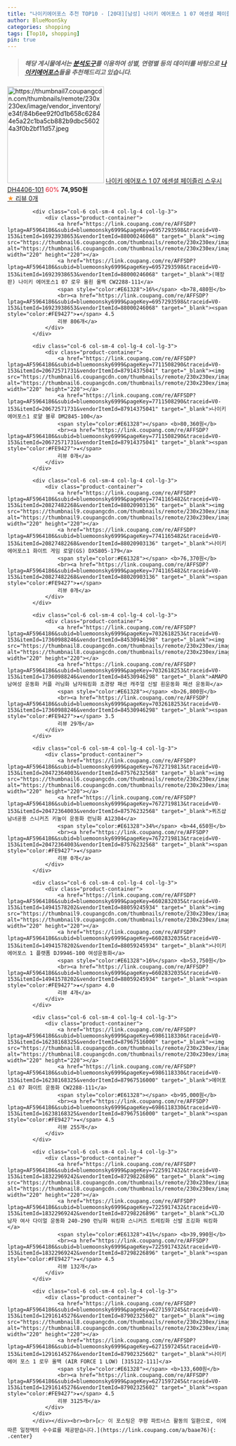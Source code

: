 ```yaml
---
title: "나이키에어포스 추천 TOP10 - [20대][남성] 나이키 에어포스 1 07 에센셜 페이즐리 스우시 DH4406-101"
author: BlueMoonSky
categories: shopping
tags: [Top10, shopping]
pin: true
---
```


> ##### 해당 게시물에서는 [**분석도구**](https://itemscout.io/)를 이용하여 **성별**, **연령별** 등의 데이터를 바탕으로 [**나이키에어포스**](https://link.coupang.com/a/baae76)들을 추천해드리고 있습니다.
<div class="container"><div class="row">
            <div class="col-6 col-sm-4 col-lg-4 col-lg-3">
                <div class="product-container">
                    <a href="https://link.coupang.com/re/AFFSDP?lptag=AF5964186&subid=bluemoonsky6999&pageKey=7712932179&traceid=V0-153&itemId=20679695709&vendorItemId=88011471944" target="_blank"><img src="https://thumbnail7.coupangcdn.com/thumbnails/remote/230x230ex/image/vendor_inventory/e34f/84b6ee92f0d1b658c62844e5a22c1ba5cb882b9dbc56024a3f0b2bf11d57.jpeg" alt="https://thumbnail7.coupangcdn.com/thumbnails/remote/230x230ex/image/vendor_inventory/e34f/84b6ee92f0d1b658c62844e5a22c1ba5cb882b9dbc56024a3f0b2bf11d57.jpeg" width="220" height="220"></a>
                    <a href="https://link.coupang.com/re/AFFSDP?lptag=AF5964186&subid=bluemoonsky6999&pageKey=7712932179&traceid=V0-153&itemId=20679695709&vendorItemId=88011471944" target="_blank">나이키 에어포스 1 07 에센셜 페이즐리 스우시 DH4406-101</a>
                    <span style="color:#E61328">60%</span> <b>74,950원</b>
                    <br><a href="https://link.coupang.com/re/AFFSDP?lptag=AF5964186&subid=bluemoonsky6999&pageKey=7712932179&traceid=V0-153&itemId=20679695709&vendorItemId=88011471944" target="_blank"><span style="color:#FE9427">★</span> 
                    리뷰 0개</a>
                </div>
            </div>
            
            <div class="col-6 col-sm-4 col-lg-4 col-lg-3">
                <div class="product-container">
                    <a href="https://link.coupang.com/re/AFFSDP?lptag=AF5964186&subid=bluemoonsky6999&pageKey=6957293598&traceid=V0-153&itemId=16923938653&vendorItemId=88000246068" target="_blank"><img src="https://thumbnail6.coupangcdn.com/thumbnails/remote/230x230ex/image/vendor_inventory/af3c/f0585ca0125d5d452fc06e862e8f1b82acb692bf7ad20180edf4a84ea7d2.jpg" alt="https://thumbnail6.coupangcdn.com/thumbnails/remote/230x230ex/image/vendor_inventory/af3c/f0585ca0125d5d452fc06e862e8f1b82acb692bf7ad20180edf4a84ea7d2.jpg" width="220" height="220"></a>
                    <a href="https://link.coupang.com/re/AFFSDP?lptag=AF5964186&subid=bluemoonsky6999&pageKey=6957293598&traceid=V0-153&itemId=16923938653&vendorItemId=88000246068" target="_blank">(매장판) 나이키 에어포스1 07 로우 올흰 올백 CW2288-111</a>
                    <span style="color:#E61328">16%</span> <b>78,480원</b>
                    <br><a href="https://link.coupang.com/re/AFFSDP?lptag=AF5964186&subid=bluemoonsky6999&pageKey=6957293598&traceid=V0-153&itemId=16923938653&vendorItemId=88000246068" target="_blank"><span style="color:#FE9427">★</span> 4.5
                    리뷰 806개</a>
                </div>
            </div>
            
            <div class="col-6 col-sm-4 col-lg-4 col-lg-3">
                <div class="product-container">
                    <a href="https://link.coupang.com/re/AFFSDP?lptag=AF5964186&subid=bluemoonsky6999&pageKey=7711508290&traceid=V0-153&itemId=20672571731&vendorItemId=87914375041" target="_blank"><img src="https://thumbnail6.coupangcdn.com/thumbnails/remote/230x230ex/image/vendor_inventory/bc94/30a2da3e4a7be00f73e05bc675f7b086179d6161e4682e93e70164d563de.jpg" alt="https://thumbnail6.coupangcdn.com/thumbnails/remote/230x230ex/image/vendor_inventory/bc94/30a2da3e4a7be00f73e05bc675f7b086179d6161e4682e93e70164d563de.jpg" width="220" height="220"></a>
                    <a href="https://link.coupang.com/re/AFFSDP?lptag=AF5964186&subid=bluemoonsky6999&pageKey=7711508290&traceid=V0-153&itemId=20672571731&vendorItemId=87914375041" target="_blank">나이키 에어포스1 로얄 블루 DM2845-100</a>
                    <span style="color:#E61328"></span> <b>80,360원</b>
                    <br><a href="https://link.coupang.com/re/AFFSDP?lptag=AF5964186&subid=bluemoonsky6999&pageKey=7711508290&traceid=V0-153&itemId=20672571731&vendorItemId=87914375041" target="_blank"><span style="color:#FE9427">★</span> 
                    리뷰 0개</a>
                </div>
            </div>
            
            <div class="col-6 col-sm-4 col-lg-4 col-lg-3">
                <div class="product-container">
                    <a href="https://link.coupang.com/re/AFFSDP?lptag=AF5964186&subid=bluemoonsky6999&pageKey=7741165482&traceid=V0-153&itemId=20827482268&vendorItemId=88020903136" target="_blank"><img src="https://thumbnail9.coupangcdn.com/thumbnails/remote/230x230ex/image/vendor_inventory/afba/ad36553f69cba8ae1e75de9935bf75ab454a4c322c026fa3acc72b8878d5.jpg" alt="https://thumbnail9.coupangcdn.com/thumbnails/remote/230x230ex/image/vendor_inventory/afba/ad36553f69cba8ae1e75de9935bf75ab454a4c322c026fa3acc72b8878d5.jpg" width="220" height="220"></a>
                    <a href="https://link.coupang.com/re/AFFSDP?lptag=AF5964186&subid=bluemoonsky6999&pageKey=7741165482&traceid=V0-153&itemId=20827482268&vendorItemId=88020903136" target="_blank">나이키 에어포스1 화이트 게임 로얄(GS) DX5805-179</a>
                    <span style="color:#E61328"></span> <b>76,370원</b>
                    <br><a href="https://link.coupang.com/re/AFFSDP?lptag=AF5964186&subid=bluemoonsky6999&pageKey=7741165482&traceid=V0-153&itemId=20827482268&vendorItemId=88020903136" target="_blank"><span style="color:#FE9427">★</span> 
                    리뷰 0개</a>
                </div>
            </div>
            
            <div class="col-6 col-sm-4 col-lg-4 col-lg-3">
                <div class="product-container">
                    <a href="https://link.coupang.com/re/AFFSDP?lptag=AF5964186&subid=bluemoonsky6999&pageKey=7032618253&traceid=V0-153&itemId=17360988246&vendorItemId=84530946298" target="_blank"><img src="https://thumbnail8.coupangcdn.com/thumbnails/remote/230x230ex/image/vendor_inventory/9cb1/54b6d21d7730e3bbba1bbacbb3344a05dfd3c3fb4684c2e6ec855e4721d5.jpg" alt="https://thumbnail8.coupangcdn.com/thumbnails/remote/230x230ex/image/vendor_inventory/9cb1/54b6d21d7730e3bbba1bbacbb3344a05dfd3c3fb4684c2e6ec855e4721d5.jpg" width="220" height="220"></a>
                    <a href="https://link.coupang.com/re/AFFSDP?lptag=AF5964186&subid=bluemoonsky6999&pageKey=7032618253&traceid=V0-153&itemId=17360988246&vendorItemId=84530946298" target="_blank">AMAPO남여성 운동화 커플 러닝화 남자워킹화 초경량 패션 캐주얼 신발 흰운동화 패션 운동화</a>
                    <span style="color:#E61328"></span> <b>26,800원</b>
                    <br><a href="https://link.coupang.com/re/AFFSDP?lptag=AF5964186&subid=bluemoonsky6999&pageKey=7032618253&traceid=V0-153&itemId=17360988246&vendorItemId=84530946298" target="_blank"><span style="color:#FE9427">★</span> 3.5
                    리뷰 29개</a>
                </div>
            </div>
            
            <div class="col-6 col-sm-4 col-lg-4 col-lg-3">
                <div class="product-container">
                    <a href="https://link.coupang.com/re/AFFSDP?lptag=AF5964186&subid=bluemoonsky6999&pageKey=7672719813&traceid=V0-153&itemId=20472364003&vendorItemId=87576232568" target="_blank"><img src="https://thumbnail6.coupangcdn.com/thumbnails/remote/230x230ex/image/vendor_inventory/72b1/73728c90a6238451b0e1b52ebee073010eb1d9f2d19da25336fde7131ec9.jpg" alt="https://thumbnail6.coupangcdn.com/thumbnails/remote/230x230ex/image/vendor_inventory/72b1/73728c90a6238451b0e1b52ebee073010eb1d9f2d19da25336fde7131ec9.jpg" width="220" height="220"></a>
                    <a href="https://link.coupang.com/re/AFFSDP?lptag=AF5964186&subid=bluemoonsky6999&pageKey=7672719813&traceid=V0-153&itemId=20472364003&vendorItemId=87576232568" target="_blank">퀴즈샵 남녀공용 스니커즈 키높이 운동화 런닝화 A12304</a>
                    <span style="color:#E61328">34%</span> <b>44,650원</b>
                    <br><a href="https://link.coupang.com/re/AFFSDP?lptag=AF5964186&subid=bluemoonsky6999&pageKey=7672719813&traceid=V0-153&itemId=20472364003&vendorItemId=87576232568" target="_blank"><span style="color:#FE9427">★</span> 
                    리뷰 0개</a>
                </div>
            </div>
            
            <div class="col-6 col-sm-4 col-lg-4 col-lg-3">
                <div class="product-container">
                    <a href="https://link.coupang.com/re/AFFSDP?lptag=AF5964186&subid=bluemoonsky6999&pageKey=6602832035&traceid=V0-153&itemId=14941578202&vendorItemId=88059245934" target="_blank"><img src="https://thumbnail9.coupangcdn.com/thumbnails/remote/230x230ex/image/vendor_inventory/0ef8/5846c6ae2231f25aba6d0d250b4f572fd8f98a2298d99d96966130cd8ae5.jpg" alt="https://thumbnail9.coupangcdn.com/thumbnails/remote/230x230ex/image/vendor_inventory/0ef8/5846c6ae2231f25aba6d0d250b4f572fd8f98a2298d99d96966130cd8ae5.jpg" width="220" height="220"></a>
                    <a href="https://link.coupang.com/re/AFFSDP?lptag=AF5964186&subid=bluemoonsky6999&pageKey=6602832035&traceid=V0-153&itemId=14941578202&vendorItemId=88059245934" target="_blank">나이키 에어포스 1 플랫폼 DJ9946-100 여성운동화</a>
                    <span style="color:#E61328">16%</span> <b>53,750원</b>
                    <br><a href="https://link.coupang.com/re/AFFSDP?lptag=AF5964186&subid=bluemoonsky6999&pageKey=6602832035&traceid=V0-153&itemId=14941578202&vendorItemId=88059245934" target="_blank"><span style="color:#FE9427">★</span> 4.0
                    리뷰 4개</a>
                </div>
            </div>
            
            <div class="col-6 col-sm-4 col-lg-4 col-lg-3">
                <div class="product-container">
                    <a href="https://link.coupang.com/re/AFFSDP?lptag=AF5964186&subid=bluemoonsky6999&pageKey=6986118330&traceid=V0-153&itemId=16238168325&vendorItemId=87967516000" target="_blank"><img src="https://thumbnail8.coupangcdn.com/thumbnails/remote/230x230ex/image/vendor_inventory/f556/cd4cf512ec1f04ccfb5041c8d6602db9c3fbf0049578524bf196e8b5b2e2.jpg" alt="https://thumbnail8.coupangcdn.com/thumbnails/remote/230x230ex/image/vendor_inventory/f556/cd4cf512ec1f04ccfb5041c8d6602db9c3fbf0049578524bf196e8b5b2e2.jpg" width="220" height="220"></a>
                    <a href="https://link.coupang.com/re/AFFSDP?lptag=AF5964186&subid=bluemoonsky6999&pageKey=6986118330&traceid=V0-153&itemId=16238168325&vendorItemId=87967516000" target="_blank">에어포스1 07 화이트 운동화 CW2288-111</a>
                    <span style="color:#E61328"></span> <b>95,000원</b>
                    <br><a href="https://link.coupang.com/re/AFFSDP?lptag=AF5964186&subid=bluemoonsky6999&pageKey=6986118330&traceid=V0-153&itemId=16238168325&vendorItemId=87967516000" target="_blank"><span style="color:#FE9427">★</span> 4.5
                    리뷰 255개</a>
                </div>
            </div>
            
            <div class="col-6 col-sm-4 col-lg-4 col-lg-3">
                <div class="product-container">
                    <a href="https://link.coupang.com/re/AFFSDP?lptag=AF5964186&subid=bluemoonsky6999&pageKey=7225917432&traceid=V0-153&itemId=18322969242&vendorItemId=87298226896" target="_blank"><img src="https://thumbnail8.coupangcdn.com/thumbnails/remote/230x230ex/image/vendor_inventory/e712/4f55c98d6f58d3b780b2826c23cef05c59514d25a48faf8b0a2943c9ad0a.jpg" alt="https://thumbnail8.coupangcdn.com/thumbnails/remote/230x230ex/image/vendor_inventory/e712/4f55c98d6f58d3b780b2826c23cef05c59514d25a48faf8b0a2943c9ad0a.jpg" width="220" height="220"></a>
                    <a href="https://link.coupang.com/re/AFFSDP?lptag=AF5964186&subid=bluemoonsky6999&pageKey=7225917432&traceid=V0-153&itemId=18322969242&vendorItemId=87298226896" target="_blank">CLJD 남자 여사 다이얼 운동화 240-290 런닝화 워킹화 스니커즈 트레킹화 신발 조깅화 워킹화</a>
                    <span style="color:#E61328">41%</span> <b>39,990원</b>
                    <br><a href="https://link.coupang.com/re/AFFSDP?lptag=AF5964186&subid=bluemoonsky6999&pageKey=7225917432&traceid=V0-153&itemId=18322969242&vendorItemId=87298226896" target="_blank"><span style="color:#FE9427">★</span> 4.5
                    리뷰 132개</a>
                </div>
            </div>
            
            <div class="col-6 col-sm-4 col-lg-4 col-lg-3">
                <div class="product-container">
                    <a href="https://link.coupang.com/re/AFFSDP?lptag=AF5964186&subid=bluemoonsky6999&pageKey=6271597245&traceid=V0-153&itemId=12916145276&vendorItemId=87902325602" target="_blank"><img src="https://thumbnail8.coupangcdn.com/thumbnails/remote/230x230ex/image/vendor_inventory/fde1/a0f5f689100d0ee58a5749982d54d3e3f48782bd6e438bb876c01701cebe.jpg" alt="https://thumbnail8.coupangcdn.com/thumbnails/remote/230x230ex/image/vendor_inventory/fde1/a0f5f689100d0ee58a5749982d54d3e3f48782bd6e438bb876c01701cebe.jpg" width="220" height="220"></a>
                    <a href="https://link.coupang.com/re/AFFSDP?lptag=AF5964186&subid=bluemoonsky6999&pageKey=6271597245&traceid=V0-153&itemId=12916145276&vendorItemId=87902325602" target="_blank">나이키 에어 포스 1 로우 올백 (AIR FORCE 1 LOW) [315122-111]</a>
                    <span style="color:#E61328"></span> <b>133,600원</b>
                    <br><a href="https://link.coupang.com/re/AFFSDP?lptag=AF5964186&subid=bluemoonsky6999&pageKey=6271597245&traceid=V0-153&itemId=12916145276&vendorItemId=87902325602" target="_blank"><span style="color:#FE9427">★</span> 4.5
                    리뷰 3125개</a>
                </div>
            </div>
            </div></div><br><br>[👉 이 포스팅은 쿠팡 파트너스 활동의 일환으로, 이에 따른 일정액의 수수료를 제공받습니다.](https://link.coupang.com/a/baae76){: .center}